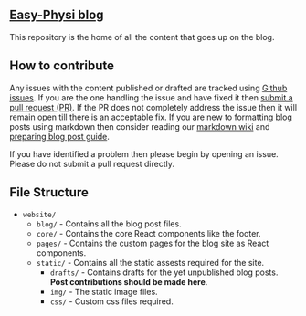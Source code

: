 [Easy-Physi blog](https://easy-physi.github.io)
---

This repository is the home of all the content that goes up on the blog.

## How to contribute
Any issues with the content published or drafted are tracked using [Github issues](https://easy-physi/phyblog/issues).
If you are the one handling the issue and have fixed it then [submit a pull request (PR)](https://easy-physi/phyblog/pulls).
If the PR does not completely address the issue then it will remain open till there is an acceptable fix.
If you are new to formatting blog posts using markdown then consider reading our [markdown wiki](https://github.com/easy-physi/phyblog/wiki/Getting-started-with-Markdown)
and [preparing blog post guide](https://easy-physi.github.io/docs/prepare_post).

If you have identified a problem then please begin by opening an issue. Please
do not submit a pull request directly.

## File Structure
- `website/`
    - `blog/` - Contains all the blog post files.
    - `core/` - Contains the core React components like the footer.
    - `pages/` - Contains the custom pages for the blog site as React components.
    - `static/` - Contains all the static assests required for the site.
        - `drafts/` - Contains drafts for the yet unpublished blog posts. **Post contributions should be made here**.
        - `img/` - The static image files.
        - `css/` - Custom css files required.
 